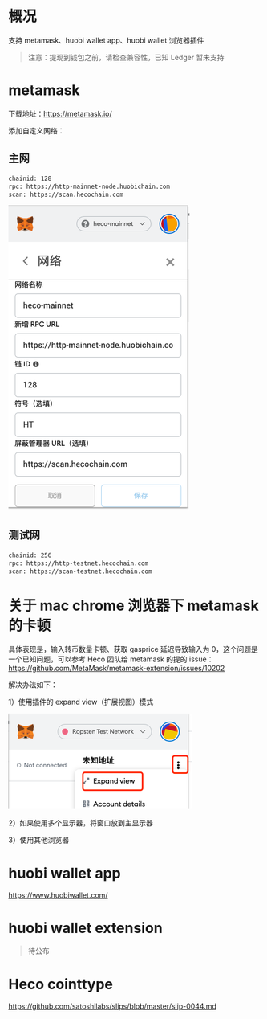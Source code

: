 # 概况

支持 metamask、huobi wallet app、huobi wallet 浏览器插件

> 注意：提现到钱包之前，请检查兼容性，已知 Ledger 暂未支持

# metamask

下载地址：https://metamask.io/

添加自定义网络：

## 主网

```
chainid: 128
rpc: https://http-mainnet-node.huobichain.com
scan: https://scan.hecochain.com
```

![metamask](./images/metamask2.png)


## 测试网

```
chainid: 256
rpc: https://http-testnet.hecochain.com
scan: https://scan-testnet.hecochain.com
```

# 关于 mac chrome 浏览器下 metamask 的卡顿

具体表现是，输入转币数量卡顿、获取 gasprice 延迟导致输入为 0，这个问题是一个已知问题，可以参考 Heco 团队给 metamask 的提的 issue：
https://github.com/MetaMask/metamask-extension/issues/10202

解决办法如下：

1）使用插件的 expand view（扩展视图）模式

![](./images/metamask_lag.png)

2）如果使用多个显示器，将窗口放到主显示器

3）使用其他浏览器

# huobi wallet app

https://www.huobiwallet.com/

# huobi wallet extension

> 待公布

# Heco cointtype

https://github.com/satoshilabs/slips/blob/master/slip-0044.md